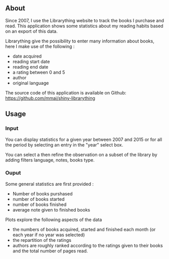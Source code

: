 ## About

Since 2007, I use the Librarything website to track the books I purchase and read.
This application shows some statistics about my reading habits based on an export of this data.

Librarything give the possibility to enter many information about books, here I make use of the following :

* date acquired
* reading start date
* reading end date
* a rating between 0 and 5
* author
* original language

The source code of this application is available on Github: https://github.com/mmai/shiny-librarything

## Usage

### Input

You can display statistics for a given year between 2007 and 2015 or for all the period by selecting an entry in the "year" select box.

You can select a then refine the observation on a subset of the library by adding filters language, notes, books type.

### Ouput

Some general statistics are first provided :

* Number of books purshased
* number of books started
* number of books finished
* average note given to finished books

Plots explore the following aspects of the data

* the numbers of books acquired, started and finished each month (or each year if no year was selected)
* the repartition of the ratings
* authors are roughly ranked according to the ratings given to their books and the total number of pages read.

